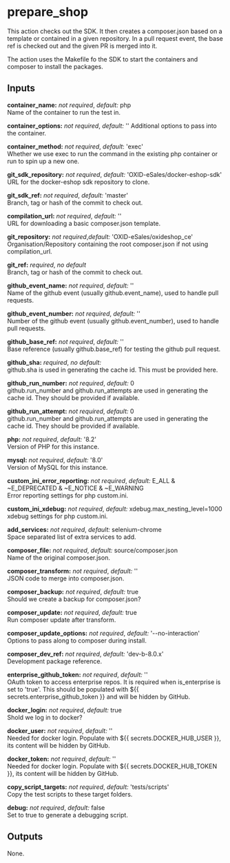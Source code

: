 # prepare_shop

This action checks out the SDK. It then creates a composer.json based on a template
or contained in a given repository. In a pull request event, the base ref is checked out and the given PR is merged into it.

The action uses the Makefile fo the SDK to start the containers and composer to install the packages.

## Inputs

**container_name:** *not required*, *default:*  php  
Name of the container to run the test in.

**container_options:** *not required*, *default:*  ''
Additional options to pass into the container.

**container_method:** *not required*, *default*: 'exec'  
Whether we use exec to run the command in the existing php container or run to spin up a new one.

**git_sdk_repository:** *not required*, *default:* 'OXID-eSales/docker-eshop-sdk'  
URL for the docker-eshop sdk repository to clone.

**git_sdk_ref:** *not required*, *default:* 'master'  
Branch, tag or hash of the commit to check out.

**compilation_url:** *not required*, *default:* ''  
URL for downloading a basic composer.json template.

**git_repository:** *not required*,*default:* 'OXID-eSales/oxideshop_ce'  
Organisation/Repository containing the root composer.json if not using compilation_url.

**git_ref:** *required*, *no default*  
Branch, tag or hash of the commit to check out.

**github_event_name:** *not required*, *default:* ''  
Name of the github event (usually github.event_name), used to handle pull requests.

**github_event_number:** *not required*, *default:* ''  
Number of the github event (usually github.event_number), used to handle pull requests.

**github_base_ref:** *not required*, *default:* ''  
Base reference (usually github.base_ref) for testing the github pull request.

**github_sha:** *required*, *no default:*  
github.sha is used in generating the cache id. This must be provided here.

**github_run_number:** *not required*, *default:*  0  
github.run_number and github.run_attempts are used in generating the cache id. They should be provided if available.

**github_run_attempt:** *not required*, *default:*  0  
github.run_number and github.run_attempts are used in generating the cache id. They should be provided if available.

**php:** *not required*, *default:*  '8.2'  
Version of PHP for this instance.

**mysql:** *not required*, *default:*  '8.0'  
Version of MySQL for this instance.

**custom_ini_error_reporting:** *not required*, *default:* E_ALL & ~E_DEPRECATED & ~E_NOTICE & ~E_WARNING    
Error reporting settings for php custom.ini.

**custom_ini_xdebug:** *not required*, *default:* xdebug.max_nesting_level=1000  
xdebug settings for php custom.ini.

**add_services:** *not required*, *default:* selenium-chrome  
Space separated list of extra services to add.

**composer_file:** *not required*, *default:* source/composer.json  
Name of the original composer.json.

**composer_transform:** *not required*, *default:* ''  
JSON code to merge into composer.json.

**composer_backup:** *not required*, *default:* true  
Should we create a backup for composer.json?

**composer_update:** *not required*, *default:* true  
Run composer update after transform.

**composer_update_options:** *not required*, *default:* '--no-interaction'  
Options to pass along to composer during install.

**composer_dev_ref:** *not required*, *default:* 'dev-b-8.0.x'  
Development package reference.

**enterprise_github_token:** *not required*, *default:* ''  
OAuth token to access enterprise repos. It is required when is_enterprise is
set to 'true'. This should be populated with ${{ secrets.enterprise_github_token }}
and will be hidden by GitHub.

**docker_login:** *not required*, *default:* true  
Shold we log in to docker?

**docker_user:** *not required*, *default:* ''  
Needed for docker login.
Populate with ${{ secrets.DOCKER_HUB_USER }}, its content will be hidden by GitHub.

**docker_token:** *not required*, *default:* ''  
Needed for docker login.
Populate with ${{ secrets.DOCKER_HUB_TOKEN }}, its content will be hidden by GitHub.

**copy_script_targets:** *not required*, *default:* 'tests/scripts'  
Copy the test scripts to these target folders.

**debug:** *not required*, *default:* false  
Set to true to generate a debugging script.

## Outputs

None.
